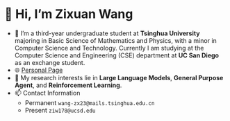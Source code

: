 # 👋 Hi, I’m Zixuan Wang

- 🌱 I’m a third-year undergraduate student at **Tsinghua University** majoring in Basic Science of Mathematics and Physics, with a minor in Computer Science and Technology. Currently I am studying at the Computer Science and Engineering (CSE) department at **UC San Diego** as an exchange student.
- 🌐 [Personal Page](https://wannabeyourfriend.github.io/)
- 🔬 My research interests lie in **Large Language Models**, **General Purpose Agent**, and **Reinforcement Learning**.
- 📫 Contact Information
    - Permanent `wang-zx23@mails.tsinghua.edu.cn`
    - Present `ziw178@ucsd.edu`
